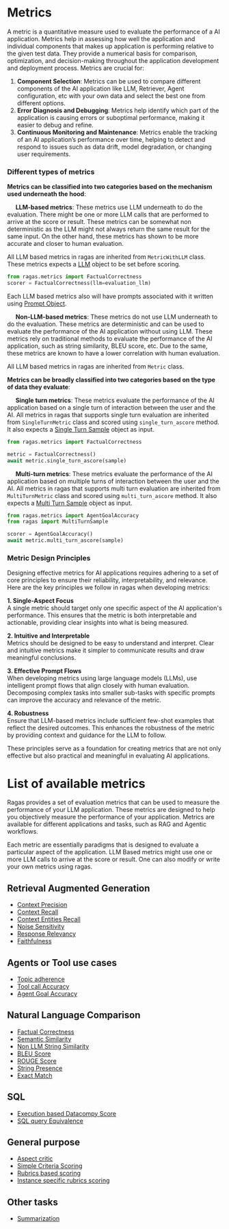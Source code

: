 
# Metrics

A metric is a quantitative measure used to evaluate the performance of a AI application. Metrics help in assessing how well the application and individual components that makes up application is performing relative to the given test data. They provide a numerical basis for comparison, optimization, and decision-making throughout the application development and deployment process. Metrics are crucial for:

1. **Component Selection**: Metrics can be used to compare different components of the AI application like LLM, Retriever, Agent configuration, etc with your own data and select the best one from different options.
2. **Error Diagnosis and Debugging**: Metrics help identify which part of the application is causing errors or suboptimal performance, making it easier to debug and refine.
3. **Continuous Monitoring and Maintenance**: Metrics enable the tracking of an AI application’s performance over time, helping to detect and respond to issues such as data drift, model degradation, or changing user requirements.


### Different types of metrics

**Metrics can be classified into two categories based on the mechanism used underneath the hood**:

&nbsp;&nbsp;&nbsp;&nbsp; **LLM-based metrics**: These metrics use LLM underneath to do the evaluation. There might be one or more LLM calls that are performed to arrive at the score or result. These metrics can be somewhat non deterministic as the LLM might not always return the same result for the same input. On the other hand, these metrics has shown to be more accurate and closer to human evaluation.

All LLM based metrics in ragas are inherited from `MetricWithLLM` class. These metrics expects a [LLM]() object to be set before scoring.

```python
from ragas.metrics import FactualCorrectness
scorer = FactualCorrectness(llm=evaluation_llm)
```

Each LLM based metrics also will have prompts associated with it written using [Prompt Object]().


&nbsp;&nbsp;&nbsp;&nbsp; **Non-LLM-based metrics**: These metrics do not use LLM underneath to do the evaluation. These metrics are deterministic and can be used to evaluate the performance of the AI application without using LLM. These metrics rely on traditional methods to evaluate the performance of the AI application, such as string similarity, BLEU score, etc. Due to the same, these metrics are known to have a lower correlation with human evaluation.

All LLM based metrics in ragas are inherited from `Metric` class. 

**Metrics can be broadly classified into two categories based on the type of data they evaluate**:

&nbsp;&nbsp;&nbsp;&nbsp; **Single turn metrics**: These metrics evaluate the performance of the AI application based on a single turn of interaction between the user and the AI. All metrics in ragas that supports single turn evaluation are inherited from `SingleTurnMetric` class and scored using `single_turn_ascore` method. It also expects a [Single Turn Sample]() object as input.

```python
from ragas.metrics import FactualCorrectness

metric = FactualCorrectness()
await metric.single_turn_ascore(sample)
```

&nbsp;&nbsp;&nbsp;&nbsp; **Multi-turn metrics**: These metrics evaluate the performance of the AI application based on multiple turns of interaction between the user and the AI. All metrics in ragas that supports multi turn evaluation are inherited from `MultiTurnMetric` class and scored using `multi_turn_ascore` method. It also expects a [Multi Turn Sample]() object as input.

```python
from ragas.metrics import AgentGoalAccuracy
from ragas import MultiTurnSample

scorer = AgentGoalAccuracy()
await metric.multi_turn_ascore(sample)
```

### Metric Design Principles

Designing effective metrics for AI applications requires adhering to a set of core principles to ensure their reliability, interpretability, and relevance. Here are the key principles we follow in ragas when developing metrics:

**1. Single-Aspect Focus**  
A single metric should target only one specific aspect of the AI application's performance. This ensures that the metric is both interpretable and actionable, providing clear insights into what is being measured.

**2. Intuitive and Interpretable**  
Metrics should be designed to be easy to understand and interpret. Clear and intuitive metrics make it simpler to communicate results and draw meaningful conclusions.

**3. Effective Prompt Flows**  
When developing metrics using large language models (LLMs), use intelligent prompt flows that align closely with human evaluation. Decomposing complex tasks into smaller sub-tasks with specific prompts can improve the accuracy and relevance of the metric.

**4. Robustness**  
Ensure that LLM-based metrics include sufficient few-shot examples that reflect the desired outcomes. This enhances the robustness of the metric by providing context and guidance for the LLM to follow.

These principles serve as a foundation for creating metrics that are not only effective but also practical and meaningful in evaluating AI applications.



# List of available metrics

Ragas provides a set of evaluation metrics that can be used to measure the performance of your LLM application. These metrics are designed to help you objectively measure the performance of your application. Metrics are available for different applications and tasks, such as RAG and Agentic workflows. 

Each metric are essentially paradigms that is designed to evaluate a particular aspect of the application. LLM Based metrics might use one or more LLM calls to arrive at the score or result. One can also modify or write your own metrics using ragas.

## Retrieval Augmented Generation
- [Context Precision](context_precision.md)
- [Context Recall](context_recall.md)
- [Context Entities Recall](context_entities_recall.md)
- [Noise Sensitivity](noise_sensitivity.md)
- [Response Relevancy](answer_relevance.md)
- [Faithfulness](faithfulness.md)

## Agents or Tool use cases

- [Topic adherence](topic_adherence.md)
- [Tool call Accuracy](agents.md#tool-call-accuracy)
- [Agent Goal Accuracy](agents.md#agent-goal-accuracy)

## Natural Language Comparison

- [Factual Correctness](factual_correctness.md)
- [Semantic Similarity](semantic_similarity.md)
- [Non LLM String Similarity](traditional.md#non-llm-string-similarity)
- [BLEU Score](traditional.md#bleu-score)
- [ROUGE Score](traditional.md#rouge-score)
- [String Presence](traditional.md#string-presence)
- [Exact Match](traditional.md#exact-match)


## SQL

- [Execution based Datacompy Score](sql.md#execution-based-metrics)
- [SQL query Equivalence](sql.md#sql-query-semantic-equivalence)

## General purpose

- [Aspect critic](general_purpose.md#aspect-critic)
- [Simple Criteria Scoring](general_purpose.md#simple-criteria-scoring)
- [Rubrics based scoring](general_purpose.md#rubrics-based-scoring)
- [Instance specific rubrics scoring](general_purpose.md#instance-specific-rubrics-scoring)

## Other tasks

- [Summarization](summarization_score.md)

